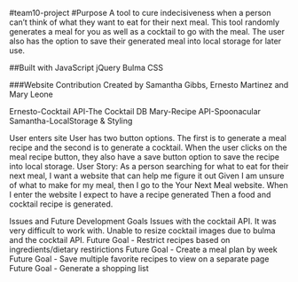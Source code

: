 #team10-project
#Purpose
A tool to cure indecisiveness when a person can’t think of what they want to eat for their next meal. This tool randomly generates a meal for you as well as a cocktail to go with the meal. The user also has the option to save their generated meal into local storage for later use.

##Built with
JavaScript jQuery Bulma CSS

###Website
Contribution
Created by Samantha Gibbs, Ernesto Martinez and Mary Leone

Ernesto-Cocktail API-The Cocktail DB Mary-Recipe API-Spoonacular Samantha-LocalStorage & Styling

User enters site
User has two button options. The first is to generate a meal recipe and the second is to generate a cocktail.
When the user clicks on the meal recipe button, they also have a save button option to save the recipe into local storage.
User Story: As a person searching for what to eat for their next meal, I want a website that can help me figure it out Given I am unsure of what to make for my meal, then I go to the Your Next Meal website. When I enter the website I expect to have a recipe generated Then a food and cocktail recipe is generated.

Issues and Future Development Goals
Issues with the cocktail API. It was very difficult to work with.
Unable to resize cocktail images due to bulma and the cocktail API.
Future Goal - Restrict recipes based on ingredients/dietary restirictions
Future Goal - Create a meal plan by week
Future Goal - Save multiple favorite recipes to view on a separate page
Future Goal - Generate a shopping list


